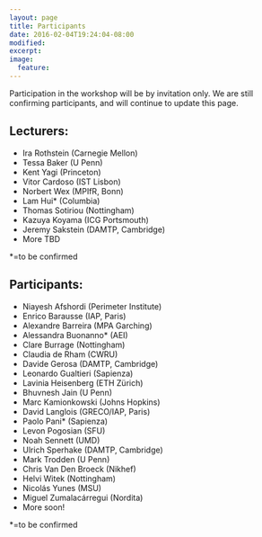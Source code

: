 ```yaml
---
layout: page
title: Participants
date: 2016-02-04T19:24:04-08:00
modified:
excerpt:
image:
  feature:
---
```


Participation in the workshop will be by invitation only.
We are still confirming participants, and will continue to update this
page.

## Lecturers:

* Ira Rothstein (Carnegie Mellon)
* Tessa Baker (U Penn)
* Kent Yagi (Princeton)
* Vitor Cardoso (IST Lisbon)
* Norbert Wex (MPIfR, Bonn)
* Lam Hui* (Columbia)
* Thomas Sotiriou (Nottingham)
* Kazuya Koyama (ICG Portsmouth)
* Jeremy Sakstein (DAMTP, Cambridge)
* More TBD

\*=to be confirmed

## Participants:

* Niayesh Afshordi (Perimeter Institute)
* Enrico Barausse (IAP, Paris)
* Alexandre Barreira (MPA Garching)
* Alessandra Buonanno* (AEI)
* Clare Burrage (Nottingham)
* Claudia de Rham (CWRU)
* Davide Gerosa (DAMTP, Cambridge)
* Leonardo Gualtieri (Sapienza)
* Lavinia Heisenberg (ETH Zürich)
* Bhuvnesh Jain (U Penn)
* Marc Kamionkowski (Johns Hopkins)
* David Langlois (GRECO/IAP, Paris)
* Paolo Pani* (Sapienza)
* Levon Pogosian (SFU)
* Noah Sennett (UMD)
* Ulrich Sperhake (DAMTP, Cambridge)
* Mark Trodden (U Penn)
* Chris Van Den Broeck (Nikhef)
* Helvi Witek (Nottingham)
* Nicolás Yunes (MSU)
* Miguel Zumalacárregui (Nordita)
* More soon!

\*=to be confirmed
